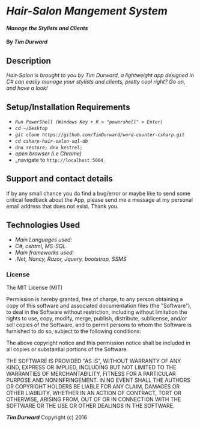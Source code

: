 
# _Hair-Salon Mangement System_

#### _Manage the Stylists and Clients_

#### By _**Tim Durward**_

## Description

_Hair-Salon is brought to you by Tim Durward, a lightweight app designed in C# can easily manage your stylists and clients, pretty cool right? Go on, and have a look!_

## Setup/Installation Requirements

* _`Run PowerShell (Windows Key + R > "powershell" > Enter)`_
* _`cd ~/Desktop`_
* _`git clone https://github.com/TimDurward/word-counter-csharp.git`_
* _`cd csharp-hair-salon-sql-db`_
* `dnu restore; dnx kestrel;`
* _open browser (i.e Chrome)_
* _navigate to `http://localhost:5004_`

## Support and contact details

If by any small chance you do find a bug/error or maybe like to send some critical feedback about the App, please send me a message at my personal email address that does not exist. Thank you.

## Technologies Used

* _Main Languages used:_
* _C#, cshtml, MS-SQL_
* _Main frameworks used:_
* _.Net, Nancy, Razor, Jquery, bootstrap, SSMS_

### License

The MIT License (MIT)


Permission is hereby granted, free of charge, to any person obtaining a copy
of this software and associated documentation files (the "Software"), to deal
in the Software without restriction, including without limitation the rights
to use, copy, modify, merge, publish, distribute, sublicense, and/or sell
copies of the Software, and to permit persons to whom the Software is
furnished to do so, subject to the following conditions:

The above copyright notice and this permission notice shall be included in all
copies or substantial portions of the Software.

THE SOFTWARE IS PROVIDED "AS IS", WITHOUT WARRANTY OF ANY KIND, EXPRESS OR
IMPLIED, INCLUDING BUT NOT LIMITED TO THE WARRANTIES OF MERCHANTABILITY,
FITNESS FOR A PARTICULAR PURPOSE AND NONINFRINGEMENT. IN NO EVENT SHALL THE
AUTHORS OR COPYRIGHT HOLDERS BE LIABLE FOR ANY CLAIM, DAMAGES OR OTHER
LIABILITY, WHETHER IN AN ACTION OF CONTRACT, TORT OR OTHERWISE, ARISING FROM,
OUT OF OR IN CONNECTION WITH THE SOFTWARE OR THE USE OR OTHER DEALINGS IN THE
SOFTWARE.

**_Tim Durward_** Copyright (c) 2016

